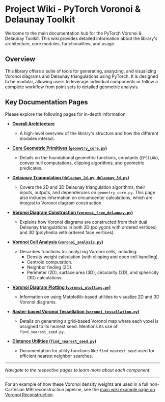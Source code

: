 # Project Wiki - PyTorch Voronoi & Delaunay Toolkit

Welcome to the main documentation hub for the PyTorch Voronoi & Delaunay Toolkit. This wiki provides detailed information about the library's architecture, core modules, functionalities, and usage.

## Overview

This library offers a suite of tools for generating, analyzing, and visualizing Voronoi diagrams and Delaunay triangulations using PyTorch. It is designed to be modular, allowing users to leverage individual components or follow a complete workflow from point sets to detailed geometric analysis.

## Key Documentation Pages

Please explore the following pages for in-depth information:

*   **[Overall Architecture](./architecture.md)**
    *   A high-level overview of the library's structure and how the different modules interact.

*   **[Core Geometric Primitives (`geometry_core.py`)](./geometry_core.md)**
    *   Details on the foundational geometric functions, constants (`EPSILON`), convex hull computations, clipping algorithms, and geometric predicates.

*   **[Delaunay Triangulation (`delaunay_2d.py`, `delaunay_3d.py`)](./delaunay.md)**
    *   Covers the 2D and 3D Delaunay triangulation algorithms, their inputs, outputs, and dependencies on `geometry_core.py`. This page also includes information on circumcenter calculations, which are integral to Voronoi diagram construction.

*   **[Voronoi Diagram Construction (`voronoi_from_delaunay.py`)](./voronoi_construction.md)**
    *   Explains how Voronoi diagrams are constructed from their dual Delaunay triangulations in both 2D (polygons with ordered vertices) and 3D (polyhedra with ordered face vertices).

*   **[Voronoi Cell Analysis (`voronoi_analysis.py`)](./voronoi_analysis.md)**
    *   Describes functions for analyzing Voronoi cells, including:
        *   Density weight calculation (with clipping and open cell handling).
        *   Centroid computation.
        *   Neighbor finding (2D).
        *   Perimeter (2D), surface area (3D), circularity (2D), and sphericity (3D) calculations.

*   **[Voronoi Diagram Plotting (`voronoi_plotting.py`)](./voronoi_plotting.md)**
    *   Information on using Matplotlib-based utilities to visualize 2D and 3D Voronoi diagrams.

*   **[Raster-based Voronoi Tessellation (`voronoi_tessellation.py`)](./tessellation.md)**
    *   Details on generating a grid-based Voronoi map where each voxel is assigned to its nearest seed. Mentions its use of `find_nearest_seed.py`.

*   **[Distance Utilities (`find_nearest_seed.py`)](./distance_utils.md)**
    *   Documentation for utility functions like `find_nearest_seed` used for efficient nearest neighbor searches.

---
*Navigate to the respective pages to learn more about each component.*

---
For an example of how these Voronoi density weights are used in a full non-Cartesian MRI reconstruction pipeline, see the [main wiki example page on Voronoi Reconstruction](../../../wiki/VoronoiReconstructionExample.md).
